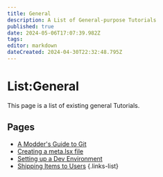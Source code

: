 ```yaml
---
title: General
description: A List of General-purpose Tutorials
published: true
date: 2024-05-06T17:07:39.982Z
tags: 
editor: markdown
dateCreated: 2024-04-30T22:32:48.795Z
---
```


# List:General
This page is a list of existing general Tutorials.

## Pages
- [A Modder's Guide to Git](modders-guide-to-git)
- [Creating a meta.lsx file](creating_meta)
- [Setting up a Dev Environment](setting-up-a-dev-environment)
- [Shipping Items to Users](Shipping-Items-to-Users)
{.links-list}